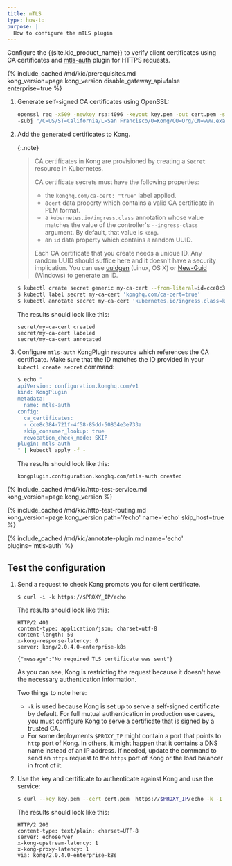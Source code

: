 ```yaml
---
title: mTLS
type: how-to
purpose: |
  How to configure the mTLS plugin
---
```

Configure the {{site.kic_product_name}} to verify client certificates using CA certificates and
[mtls-auth](/hub/kong-inc/mtls-auth/) plugin for HTTPS requests.

{% include_cached /md/kic/prerequisites.md kong_version=page.kong_version disable_gateway_api=false enterprise=true %}

1. Generate self-signed CA certificates using OpenSSL:

    ```bash
    openssl req -x509 -newkey rsa:4096 -keyout key.pem -out cert.pem -sha256 -days 365 -nodes \
    -subj "/C=US/ST=California/L=San Francisco/O=Kong/OU=Org/CN=www.example.com"
    ```

1. Add the generated certificates to Kong.

    {:.note}
    > CA certificates in Kong are provisioned by creating a `Secret` resource in Kubernetes.
    > 
    > CA certificate secrets must have the following properties:
    > - the `konghq.com/ca-cert: "true"` label applied.
    > - a`cert` data property which contains a valid CA certificate in PEM format.
    > - a `kubernetes.io/ingress.class` annotation whose value matches the value of the controller's `--ingress-class` argument. By default, that value is `kong`.
    > - an `id` data property which contains a random UUID.
    >
    > Each CA certificate that you create needs a unique ID. Any random UUID should suffice here and it doesn't have a security implication. You can use [uuidgen](https://linux.die.net/man/1/uuidgen) (Linux, OS X) or [New-Guid](https://docs.microsoft.com/en-us/powershell/module/microsoft.powershell.utility/new-guid) (Windows) to generate an ID.


    ```bash
    $ kubectl create secret generic my-ca-cert --from-literal=id=cce8c384-721f-4f58-85dd-50834e3e733a --from-file=cert=./cert.pem
    $ kubectl label secret my-ca-cert 'konghq.com/ca-cert=true'
    $ kubectl annotate secret my-ca-cert 'kubernetes.io/ingress.class=kong'
    ```

    The results should look like this:

    ```text
    secret/my-ca-cert created
    secret/my-ca-cert labeled
    secret/my-ca-cert annotated
    ```

1. Configure `mtls-auth` KongPlugin resource which references the CA certificate. Make sure that the ID matches the ID provided in your `kubectl create secret` command:

    ```bash
    $ echo "
    apiVersion: configuration.konghq.com/v1
    kind: KongPlugin
    metadata:
      name: mtls-auth
    config:
      ca_certificates:
      - cce8c384-721f-4f58-85dd-50834e3e733a
      skip_consumer_lookup: true
      revocation_check_mode: SKIP
    plugin: mtls-auth
    " | kubectl apply -f -
    ```
    The results should look like this:
    ```text
    kongplugin.configuration.konghq.com/mtls-auth created
    ```

{% include_cached /md/kic/http-test-service.md kong_version=page.kong_version %}

{% include_cached /md/kic/http-test-routing.md kong_version=page.kong_version path='/echo' name='echo' skip_host=true %}

{% include_cached /md/kic/annotate-plugin.md name='echo' plugins='mtls-auth' %}

## Test the configuration

1. Send a request to check Kong prompts you for client certificate.

    ```
    $ curl -i -k https://$PROXY_IP/echo
    ```
    The results should look like this:
    ```text
    HTTP/2 401
    content-type: application/json; charset=utf-8
    content-length: 50
    x-kong-response-latency: 0
    server: kong/2.0.4.0-enterprise-k8s

    {"message":"No required TLS certificate was sent"}
    ```

    As you can see, Kong is restricting the request because it doesn't have the necessary authentication information.

   Two things to note here:
   - `-k` is used because Kong is set up to serve a self-signed certificate by default. For full mutual authentication in production use cases, you must configure Kong to serve a certificate that is signed by a trusted CA.
   - For some deployments `$PROXY_IP` might contain a port that points to `http` port of Kong. In others, it might happen that it contains a DNS name instead of an IP address. If needed, update the command to send an `https` request to the `https` port of Kong or the load balancer in front of it.

1. Use the key and certificate to authenticate against Kong and use the service:

    ```bash
    $ curl --key key.pem --cert cert.pem  https://$PROXY_IP/echo -k -I
    ```
    The results should look like this:
    ```text
    HTTP/2 200
    content-type: text/plain; charset=UTF-8
    server: echoserver
    x-kong-upstream-latency: 1
    x-kong-proxy-latency: 1
    via: kong/2.0.4.0-enterprise-k8s
    ```
